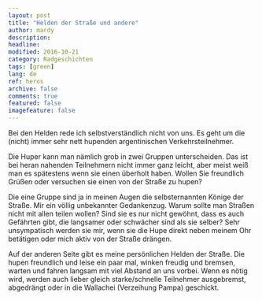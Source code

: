 ```yaml
---
layout: post
title: "Helden der Straße und andere"
author: mardy
description: 
headline: 
modified: 2016-10-21
category: Radgeschichten
tags: [green]
lang: de
ref: heros
archive: false
comments: true
featured: false
imagefeature: false
---
```


Bei den Helden rede ich selbstverständlich nicht von uns. Es geht um die (nicht) immer sehr nett hupenden argentinischen Verkehrsteilnehmer.

Die Huper kann man nämlich grob in zwei Gruppen unterscheiden. Das ist bei heran nahenden Teilnehmern nicht immer ganz leicht, aber meist weiß man es spätestens wenn sie einen überholt haben. Wollen Sie freundlich Grüßen oder versuchen sie einen von der Straße zu hupen?

Die eine Gruppe sind ja in meinen Augen die selbsternannten Könige der Straße. Mir ein völlig unbekannter Gedankenzug. Warum sollte man Straßen nicht mit allen teilen wollen? Sind sie es nur nicht gewöhnt, dass es auch Gefährten gibt, die langsamer oder schwächer sind als sie selber? Sehr unsympatisch werden sie mir, wenn sie die Hupe direkt neben meinem Ohr betätigen oder mich aktiv von der Straße drängen.

Auf der anderen Seite gibt es meine persönlichen Helden der Straße. Die hupen freundlich und leise ein paar mal, winken freudig und bremsen, warten und fahren langsam mit viel Abstand an uns vorbei. Wenn es nötig wird, werden auch lieber gleich starke/schnelle Teilnehmer ausgebremst, abgedrängt oder in die Wallachei (Verzeihung Pampa) geschickt. 